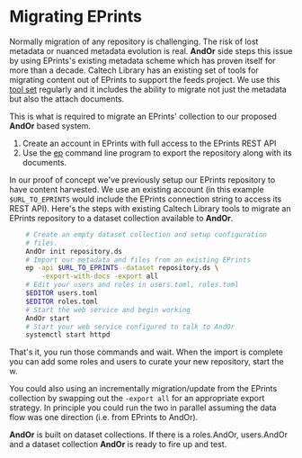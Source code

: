
# Migrating EPrints

Normally migration of any repository is challenging. The
risk of lost metadata or nuanced metadata evolution is real. 
**AndOr** side steps this issue by using EPrints's existing metadata 
scheme which has proven itself for more than a decade. Caltech Library 
has an existing set of tools for migrating content out of EPrints to
support the feeds project.  We use this 
[tool set](https://caltechlibrary.github.io/eprinttools)
regularly and it includes the ability to migrate not just the metadata
but also the attach documents. 

This is what is required to migrate an EPrints' collection to 
our proposed **AndOr** based system.

1. Create an account in EPrints with full access to the EPrints REST API
2. Use the [ep](https://caltechlibrary.github.io/eprinttools/docs/ep/) command line program to export the repository along with its documents.

In our proof of concept we've previously setup our EPrints repository
to have content harvested. We use an existing account (in this
example `$URL_TO_EPRINTS` would include the EPrints connection string
to access its REST API).  Here's the steps with existing Caltech Library 
tools to migrate an EPrints repository to a dataset collection 
available to **AndOr**.

```bash
    # Create an empty dataset collection and setup configuration
    # files.
    AndOr init repository.ds 
    # Import our metadata and files from an existing EPrints
    ep -api $URL_TO_EPRINTS -dataset repository.ds \
        -export-with-docs -export all
    # Edit your users and roles in users.toml, roles.toml
    $EDITOR users.toml
    $EDITOR roles.toml
    # Start the web service and begin working
    AndOr start
    # Start your web service configured to talk to AndOr
    systemctl start httpd
```

That's it, you run those commands and wait. When the import
is complete you can add some roles and users to curate your
new repository, start the w.

You could also using an incrementally migration/update from
the EPrints collection by swapping out the `-export all` for an
appropriate export strategy. In principle you could run the two
in parallel assuming the data flow was one direction (i.e.
from EPrints to AndOr).

**AndOr** is built on dataset collections. If there is a
roles.AndOr, users.AndOr and a dataset collection
**AndOr** is ready to fire up and test.

